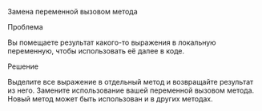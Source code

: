 Замена переменной вызовом метода

Проблема

Вы помещаете результат какого-то выражения в локальную переменную, чтобы использовать её далее в коде.

Решение

Выделите все выражение в отдельный метод и возвращайте результат из него. Замените использование вашей переменной вызовом метода. Новый метод может быть использован и в других методах.
